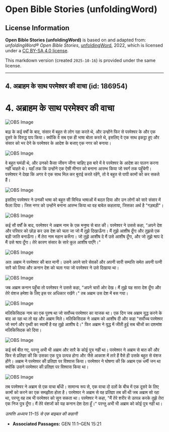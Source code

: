# Open Bible Stories (unfoldingWord)

## License Information

**Open Bible Stories (unfoldingWord)** is based on and adapted from: _unfoldingWord® Open Bible Stories_, [unfoldingWord](https://unfoldingword.org/utw), 2022, which is licensed under a [CC BY-SA 4.0 license](https://creativecommons.org/licenses/by-sa/4.0/legalcode.en).

This markdown version (created `2025-10-16`) is provided under the same license.



--------------------------------

## 4. अब्राहम के साथ परमेश्वर की वाचा (id: 186954)

4\. अब्राहम के साथ परमेश्वर की वाचा
===================================

![OBS Image](https://cdn.aquifer.bible/aquifer-content/resources/UWOBS/jpg/360px/obs-en-04-01.jpg)

बाढ़ के कई वर्षों के बाद, संसार में बहुत से लोग रहा करते थे, और उन्होंने फिर से परमेश्वर के और एक दूसरे के विरुद्ध पाप किया। क्योंकि वे सब एक ही भाषा बोला करते थे, इसलिए वे एक साथ इकट्ठा हुए और संसार को भर देने के परमेश्वर के आदेश के बजाए एक नगर को बनाया।

![OBS Image](https://cdn.aquifer.bible/aquifer-content/resources/UWOBS/jpg/360px/obs-en-04-02.jpg)

वे बहुत घमंडी थे, और उनको कैसा जीवन जीना चाहिए इस बारे में वे परमेश्वर के आदेश का पालन करना नहीं चाहते थे। यहाँ तक कि उन्होंने एक ऐसी मीनार को बनाना आरम्भ किया जो स्वर्ग तक पहुँचेगी। परमेश्वर ने देखा कि अगर वे एक साथ मिल कर बुराई करते रहेंगे, तो वे बहुत से पापी कामों को कर सकते हैं।

![OBS Image](https://cdn.aquifer.bible/aquifer-content/resources/UWOBS/jpg/360px/obs-en-04-03.jpg)

इसलिए परमेश्वर ने उनकी भाषा को बहुत सी विभिन्न भाषाओं में बदल दिया और उन लोगों को सारे संसार में फैला दिया। जिस नगर को उन्होंने बनाना आरम्भ किया था वह बाबेल कहलाया, जिसका अर्थ है "गड़बड़ी"।

![OBS Image](https://cdn.aquifer.bible/aquifer-content/resources/UWOBS/jpg/360px/obs-en-04-04.jpg)

कई सौ वर्षों के बाद, परमेश्वर ने अब्राम नाम के एक मनुष्य से बात की। परमेश्वर ने उससे कहा, "अपने देश और परिवार को छोड़ कर उस देश को चला जा जो मैं तुझे दिखाऊँगा। मैं तुझे आशीष दूँगा और तुझसे एक बड़ी जाति बनाऊँगा। मैं तेरा नाम महान करूँगा। जो तुझे आशीष दे मैं उसे आशीष दूँगा, और जो तुझे श्राप दे मैं उसे श्राप दूँगा। तेरे कारण संसार के सारे कुल आशीष पाएँगे।"

![OBS Image](https://cdn.aquifer.bible/aquifer-content/resources/UWOBS/jpg/360px/obs-en-04-05.jpg)

अतः अब्राम ने परमेश्वर की बात मानी। उसने अपने सारे सेवकों और अपनी सारी सम्पत्ति समेत अपनी पत्नी सारै को लिया और कनान देश को चला गया जो परमेश्वर ने उसे दिखाया था।

![OBS Image](https://cdn.aquifer.bible/aquifer-content/resources/UWOBS/jpg/360px/obs-en-04-06.jpg)

जब अब्राम कनान पहुँचा तो परमेश्वर ने उससे कहा, "अपने चारों ओर देख। मैं तुझे यह सारा देश दूँगा और तेरे वंशज हमेशा के लिए इस पर अधिकार रखेंगे।" तब अब्राम उस देश में बस गया।

![OBS Image](https://cdn.aquifer.bible/aquifer-content/resources/UWOBS/jpg/360px/obs-en-04-07.jpg)

मलिकिसिदक नाम का एक पुरुष था जो सर्वोच्च परमेश्वर का याजक था। एक दिन जब अब्राम युद्ध करने के बाद आ रहा था तो वह और अब्राम मिले। मलिकिसिदक ने अब्राम को आशीष दी और कहा "सर्वोच्च परमेश्वर जो स्वर्ग और पृथ्वी का स्वामी है वह तुझे आशीष दे।" फिर अब्राम ने युद्ध में जीती हुई सब चीजों का दशमांश मलिकिसिदक को दिया।

![OBS Image](https://cdn.aquifer.bible/aquifer-content/resources/UWOBS/jpg/360px/obs-en-04-08.jpg)

कई वर्ष बीत गए, परन्तु अभी भी अब्राम और सारै के कोई पुत्र नहीं था। परमेश्वर ने अब्राम से बात की और फिर से प्रतिज्ञा की कि उसका एक पुत्र उत्पन्न होगा और जैसे आकाश में तारे हैं वैसे ही उसके बहुत से वंशज होंगे। अब्राम ने परमेश्वर की प्रतिज्ञा पर विश्वास किया। परमेश्वर ने घोषणा की कि अब्राम एक धर्मी जन था क्योंकि उसने परमेश्वर की प्रतिज्ञा पर विश्वास किया था।

![OBS Image](https://cdn.aquifer.bible/aquifer-content/resources/UWOBS/jpg/360px/obs-en-04-09.jpg)

तब परमेश्वर ने अब्राम से एक वाचा बाँधी। सामान्य रूप से, एक वाचा दो दलों के बीच में एक दूसरे के लिए कामों को करने का एक समझौता होता है। परमेश्वर ने अब्राम से वह प्रतिज्ञा तब की थी जब अब्राम सो रहा था, परन्तु वह तब भी परमेश्वर को सुन सकता था। परमेश्वर ने कहा, "मैं तेरे शरीर से उत्पन्न करके तुझे तेरा एक निज पुत्र दूँगा। मैं तेरे वंशजों को यह कनान देश देता हूँ।" परन्तु अभी भी अब्राम को कोई पुत्र नहीं था।

*उत्पत्ति अध्याय 11–15 से एक बाइबल की कहानी*

* **Associated Passages:** GEN 11:1–GEN 15:21

